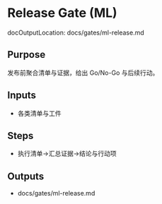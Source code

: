 # Release Gate (ML)

docOutputLocation: docs/gates/ml-release.md

## Purpose

发布前聚合清单与证据，给出 Go/No-Go 与后续行动。

## Inputs

- 各类清单与工件

## Steps

- 执行清单→汇总证据→结论与行动项

## Outputs

- docs/gates/ml-release.md
